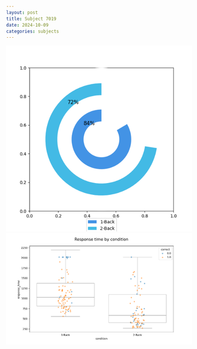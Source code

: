 ```yaml
---
layout: post
title: Subject 7019
date: 2024-10-09
categories: subjects
---
```


![](data/7019/run-6/7019_accuracy_by_condition.png)
![](data/7019/run-6/7019_response_time_by_condition.png)
